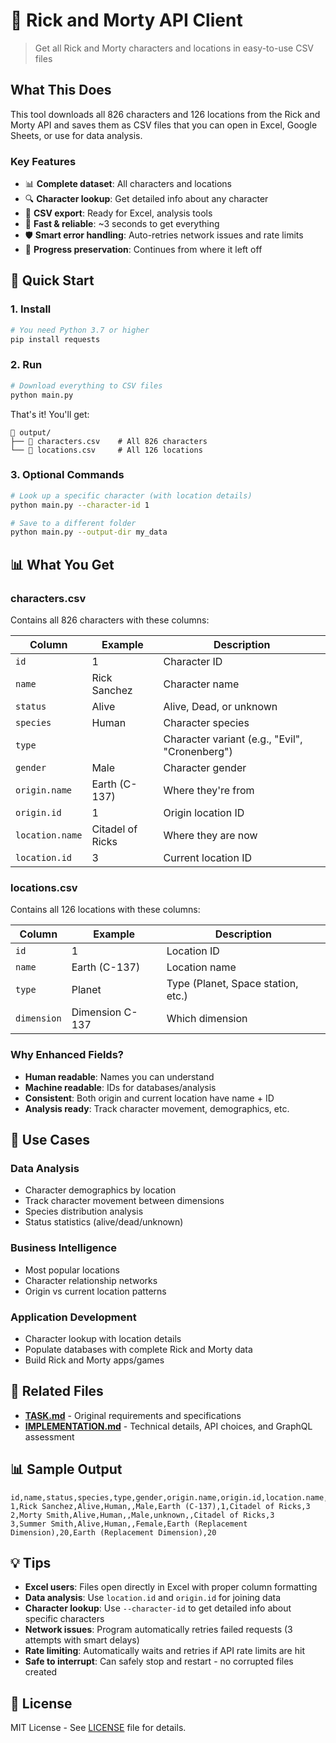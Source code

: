 # 🚀 Rick and Morty API Client

> Get all Rick and Morty characters and locations in easy-to-use CSV files

## What This Does

This tool downloads all 826 characters and 126 locations from the Rick and Morty API and saves them as CSV files that you can open in Excel, Google Sheets, or use for data analysis.

### Key Features
- 📊 **Complete dataset**: All characters and locations
- 🔍 **Character lookup**: Get detailed info about any character
- 📁 **CSV export**: Ready for Excel, analysis tools
- 🚀 **Fast & reliable**: ~3 seconds to get everything
- 🛡️ **Smart error handling**: Auto-retries network issues and rate limits
- 🔄 **Progress preservation**: Continues from where it left off

## 🚀 Quick Start

### 1. Install
```bash
# You need Python 3.7 or higher
pip install requests
```

### 2. Run
```bash
# Download everything to CSV files
python main.py
```

That's it! You'll get:
```
📁 output/
├── 📄 characters.csv    # All 826 characters
└── 📄 locations.csv     # All 126 locations
```

### 3. Optional Commands
```bash
# Look up a specific character (with location details)
python main.py --character-id 1

# Save to a different folder
python main.py --output-dir my_data
```

## 📊 What You Get

### characters.csv
Contains all 826 characters with these columns:

| Column | Example | Description |
|--------|---------|-------------|
| `id` | 1 | Character ID |
| `name` | Rick Sanchez | Character name |
| `status` | Alive | Alive, Dead, or unknown |
| `species` | Human | Character species |
| `type` | | Character variant (e.g., "Evil", "Cronenberg") |
| `gender` | Male | Character gender |
| `origin.name` | Earth (C-137) | Where they're from |
| `origin.id` | 1 | Origin location ID |
| `location.name` | Citadel of Ricks | Where they are now |
| `location.id` | 3 | Current location ID |

### locations.csv
Contains all 126 locations with these columns:

| Column | Example | Description |
|--------|---------|-------------|
| `id` | 1 | Location ID |
| `name` | Earth (C-137) | Location name |
| `type` | Planet | Type (Planet, Space station, etc.) |
| `dimension` | Dimension C-137 | Which dimension |

### Why Enhanced Fields?
- **Human readable**: Names you can understand
- **Machine readable**: IDs for databases/analysis
- **Consistent**: Both origin and current location have name + ID
- **Analysis ready**: Track character movement, demographics, etc.

## 🎯 Use Cases

### Data Analysis
- Character demographics by location
- Track character movement between dimensions
- Species distribution analysis
- Status statistics (alive/dead/unknown)

### Business Intelligence
- Most popular locations
- Character relationship networks
- Origin vs current location patterns

### Application Development
- Character lookup with location details
- Populate databases with complete Rick and Morty data
- Build Rick and Morty apps/games

## 🔗 Related Files

- **[TASK.md](TASK.md)** - Original requirements and specifications
- **[IMPLEMENTATION.md](IMPLEMENTATION.md)** - Technical details, API choices, and GraphQL assessment

## 📊 Sample Output

```csv
id,name,status,species,type,gender,origin.name,origin.id,location.name,location.id
1,Rick Sanchez,Alive,Human,,Male,Earth (C-137),1,Citadel of Ricks,3
2,Morty Smith,Alive,Human,,Male,unknown,,Citadel of Ricks,3
3,Summer Smith,Alive,Human,,Female,Earth (Replacement Dimension),20,Earth (Replacement Dimension),20
```

## 💡 Tips

- **Excel users**: Files open directly in Excel with proper column formatting
- **Data analysis**: Use `location.id` and `origin.id` for joining data
- **Character lookup**: Use `--character-id` to get detailed info about specific characters
- **Network issues**: Program automatically retries failed requests (3 attempts with smart delays)
- **Rate limiting**: Automatically waits and retries if API rate limits are hit
- **Safe to interrupt**: Can safely stop and restart - no corrupted files created

## 📄 License

MIT License - See [LICENSE](LICENSE) file for details.